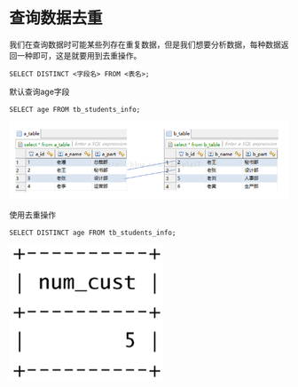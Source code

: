# 查询数据去重

我们在查询数据时可能某些列存在重复数据，但是我们想要分析数据，每种数据返回一种即可，这是就要用到去重操作。

```text
SELECT DISTINCT <字段名> FROM <表名>;
```

默认查询age字段

```text
SELECT age FROM tb_students_info;
```

![](../.gitbook/assets/image%20%28100%29.png)

使用去重操作

```text
SELECT DISTINCT age FROM tb_students_info;
```

![](../.gitbook/assets/image%20%2852%29.png)

